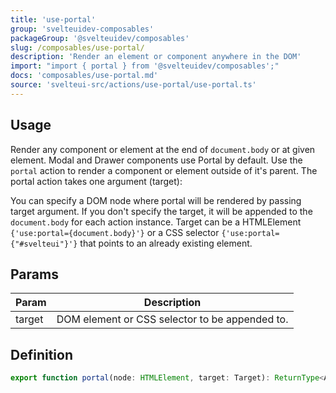 ```yaml
---
title: 'use-portal'
group: 'svelteuidev-composables'
packageGroup: '@svelteuidev/composables'
slug: /composables/use-portal/
description: 'Render an element or component anywhere in the DOM'
import: "import { portal } from '@svelteuidev/composables';"
docs: 'composables/use-portal.md'
source: 'svelteui-src/actions/use-portal/use-portal.ts'
---
```


<script>
    import { Demo, ComposableDemos } from '@svelteuidev/demos';
    import { Heading } from 'components';
</script>

<Heading />

## Usage

Render any component or element at the end of `document.body` or at given element. Modal and Drawer components use Portal by default. Use the `portal` action to render a component or element outside of it's parent. The portal action takes one argument (target):

<Demo demo={ComposableDemos.usePortalDemo.usage} />

You can specify a DOM node where portal will be rendered by passing target argument. If you don't specify the target, it will be appended to the `document.body` for each action instance. Target can be a HTMLElement <code>{'use:portal={document.body}'}</code> or a CSS selector <code>{'use:portal={"#svelteui"}'}</code> that points to an already existing element.

## Params

| Param  | Description                                    |
| ------ | ---------------------------------------------- |
| target | DOM element or CSS selector to be appended to. |

## Definition

```ts
export function portal(node: HTMLElement, target: Target): ReturnType<Action>;
```
